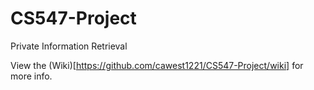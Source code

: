 # CS547-Project
Private Information Retrieval

View the (Wiki)[https://github.com/cawest1221/CS547-Project/wiki] for more info.

